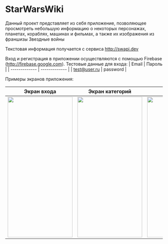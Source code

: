 # StarWarsWiki

Данный проект представляет из себя приложение, позволяющее просмотреть небольшую информацию о некоторых персонажах, планетах, кораблях, машинах и фильмах,
а также их изображения из франшизы Звездные войны

Текстовая информация получается с сервиса http://swapi.dev

Вход и регистрация в приложении осуществляются с помощью Firebase (http://firebase.google.com). Тестовые данные для входа:
| Email  | Пароль |
| ------------- | ------------- |
| test@user.ru  | password  |

Примеры экранов приложения:

|  Экран входа  | Экран категорий | Персонажи | Экран персонажа |
| ------------- | ------------- | ------------- | ------------- |
| <img src=https://user-images.githubusercontent.com/90850487/232336871-913c2558-37c8-46cd-b2c3-25df69117b2e.PNG width="207" height="448">  | <img src=https://user-images.githubusercontent.com/90850487/232336878-9c6017dd-9755-4976-ba3a-19776d07d768.PNG width="207" height="448">  | <img src=https://user-images.githubusercontent.com/90850487/232336884-2c2ebe50-9b86-4c56-8529-a7e30f5cb706.PNG width="207" height="448">  | <img src=https://user-images.githubusercontent.com/90850487/232336885-5215f829-69dd-48b6-915f-06219f287748.PNG width="207" height="448">  |


